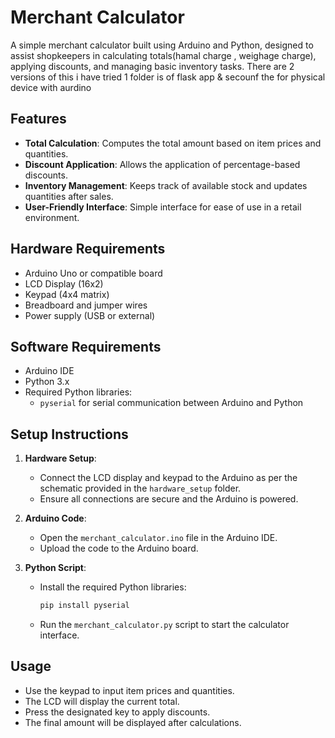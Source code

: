 # Merchant Calculator

A simple merchant calculator built using Arduino and Python, designed to assist shopkeepers in calculating totals(hamal charge , weighage charge), applying discounts, and managing basic inventory tasks.
There are 2 versions of this i have tried 1 folder is of flask app & secounf the for physical device with aurdino 

## Features

- **Total Calculation**: Computes the total amount based on item prices and quantities.
- **Discount Application**: Allows the application of percentage-based discounts.
- **Inventory Management**: Keeps track of available stock and updates quantities after sales.
- **User-Friendly Interface**: Simple interface for ease of use in a retail environment.

## Hardware Requirements

- Arduino Uno or compatible board
- LCD Display (16x2)
- Keypad (4x4 matrix)
- Breadboard and jumper wires
- Power supply (USB or external)

## Software Requirements

- Arduino IDE
- Python 3.x
- Required Python libraries:
  - `pyserial` for serial communication between Arduino and Python

## Setup Instructions

1. **Hardware Setup**:
   - Connect the LCD display and keypad to the Arduino as per the schematic provided in the `hardware_setup` folder.
   - Ensure all connections are secure and the Arduino is powered.

2. **Arduino Code**:
   - Open the `merchant_calculator.ino` file in the Arduino IDE.
   - Upload the code to the Arduino board.

3. **Python Script**:
   - Install the required Python libraries:
     ```bash
     pip install pyserial
     ```
   - Run the `merchant_calculator.py` script to start the calculator interface.

## Usage

- Use the keypad to input item prices and quantities.
- The LCD will display the current total.
- Press the designated key to apply discounts.
- The final amount will be displayed after calculations.


